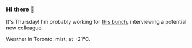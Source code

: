 ### Hi there :wave:

It's Thursday! I'm probably working for [this bunch](https://github.com/kohofinancial), interviewing a potential new colleague.

Weather in Toronto: mist, at +21°C.
